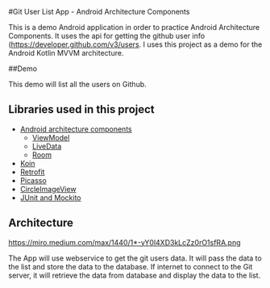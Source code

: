 #Git User List App - Android Architecture Components

This is a demo Android application in order to practice Android Architecture Components. It uses the api for getting the github user info (https://developer.github.com/v3/users. I uses this project as a demo for the Android Kotlin MVVM architecture.

##Demo

This demo will list all the users on Github.


## Libraries used in this project

- [Android architecture components](https://developer.android.com/topic/libraries/architecture/index.html)
  - [ViewModel](https://developer.android.com/topic/libraries/architecture/viewmodel.html)
  - [LiveData](https://developer.android.com/topic/libraries/architecture/livedata.html)
  - [Room](https://developer.android.com/topic/libraries/architecture/room.html)
- [Koin](https://github.com/Ekito/koin)
- [Retrofit](https://github.com/square/retrofit)
- [Picasso](https://github.com/square/picasso)
- [CircleImageView](https://github.com/hdodenhof/CircleImageView)
- [JUnit and Mockito](https://developer.android.com/training/testing/unit-testing/local-unit-tests.html)


## Architecture
https://miro.medium.com/max/1440/1*-yY0l4XD3kLcZz0rO1sfRA.png

The App will use webservice to get the git users data. It will pass the data to the list and store the data to the database. If internet to connect to the Git server, it will retrieve the data from database and display the data to the list.
